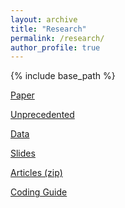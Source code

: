 ```yaml
---
layout: archive
title: "Research"
permalink: /research/
author_profile: true
---
```


{% include base_path %}

<a href="https://stockjumpswebsite.github.io/stockjumps/files/BBDS_BigJumps.pdf" target="_blank">Paper</a> 

<a href="https://stockjumpswebsite.github.io/stockjumps/files/COVIDMarketReaction.pdf" target="_blank">Unprecedented</a> 

<a href="https://docs.google.com/spreadsheets/d/1BtWwJ-DSvbxsfPoDShWBvEgVbbt65C1g5qiDQST4Sic/edit#gid=1174245246" target="_blank">Data</a> 

<a href="https://stockjumpswebsite.github.io/stockjumps/files/slidespdf.pdf" target="_blank">Slides</a> 

<a href="https://www.dropbox.com/s/sgq7t10c6dboiwc/WSJ_final.zip?dl=0">Articles (zip)</a>

<a href="https://stockjumpswebsite.github.io/stockjumps/files/coding_guide_pdf.pdf" target="_blank">Coding Guide</a>
